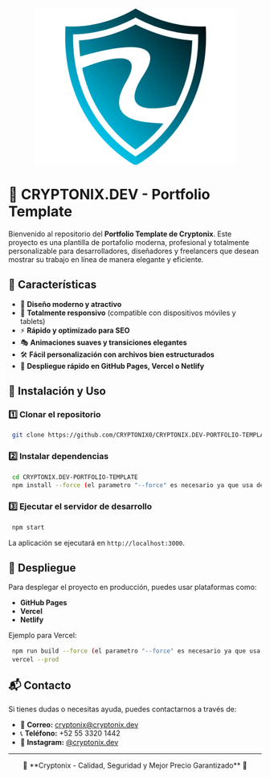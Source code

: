 <p align="center">
  <img src="imagenes/logo.png">
</p>

# 🚀 CRYPTONIX.DEV - Portfolio Template

Bienvenido al repositorio del **Portfolio Template de Cryptonix**. Este proyecto es una plantilla de portafolio moderna, profesional y totalmente personalizable para desarrolladores, diseñadores y freelancers que desean mostrar su trabajo en línea de manera elegante y eficiente.

## 🌟 Características
- 🎨 **Diseño moderno y atractivo**
- 📱 **Totalmente responsivo** (compatible con dispositivos móviles y tablets)
- ⚡ **Rápido y optimizado para SEO**
- 🎭 **Animaciones suaves y transiciones elegantes**
- 🛠️ **Fácil personalización con archivos bien estructurados**
- 🚀 **Despliegue rápido en GitHub Pages, Vercel o Netlify**

## 📂 Instalación y Uso

### 1️⃣ Clonar el repositorio
```bash
 git clone https://github.com/CRYPTONIX0/CRYPTONIX.DEV-PORTFOLIO-TEMPLATE.git
```

### 2️⃣ Instalar dependencias
```bash
 cd CRYPTONIX.DEV-PORTFOLIO-TEMPLATE
 npm install --force (el parametro "--force" es necesario ya que usa dependencias antiguas)
```

### 3️⃣ Ejecutar el servidor de desarrollo
```bash
 npm start
```
La aplicación se ejecutará en `http://localhost:3000`.

## 🚀 Despliegue
Para desplegar el proyecto en producción, puedes usar plataformas como:
- **GitHub Pages**
- **Vercel**
- **Netlify**

Ejemplo para Vercel:
```bash
 npm run build --force (el parametro "--force" es necesario ya que usa dependencias antiguas)
 vercel --prod
```

## 📬 Contacto
Si tienes dudas o necesitas ayuda, puedes contactarnos a través de:
- 📧 **Correo:** cryptonix@cryptonix.dev
- 📞 **Teléfono:** +52 55 3320 1442
- 📸 **Instagram:** [@cryptonix.dev](https://instagram.com/cryptonix.dev)

---

<p align="center">
💎 **Cryptonix - Calidad, Seguridad y Mejor Precio Garantizado** 💎
</p>
